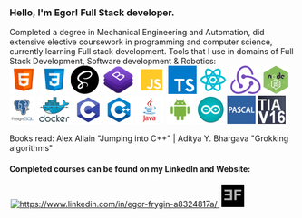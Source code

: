 ### Hello, I'm Egor! Full Stack developer.
Completed a degree in Mechanical Engineering and Automation, did extensive elective coursework in programming and computer science, currently learning Full stack development. Tools that I use in domains of Full Stack Development, Software development & Robotics:
<br>
![HTML5](images/html.png)
![CSS3](images/css.png)
![SASS](images/sass.png)
![Bootstrap](images/bootstrap.png)
![JavaScript](images/js.png)
![TypeSctipt](images/ts.png)
![React.js](images/react.png)
![Redux.js](images/redux.png)
![Node.js](images/node.png)
![PostgreSQL](images/sql.png)
![Docker](images/docker.png)
![C](images/c.png)
![C++](images/cpp.png)
![Java](images/java.png)
![Android](images/android.png)
![Arduino](images/arduino.png)
![Pascal](images/pascal.png)
![TIA Portal](images/tiaportal.png)
<br>

Books read: Alex Allain "Jumping into C++" | Aditya Y. Bhargava "Grokking algorithms"
#### Completed courses can be found on my LinkedIn and Website:
<p align="left">
    <a href="https://www.linkedin.com/in/egor-frygin-a8324817a/" target="_blank"  style = "padding:2px">
        <img height="40px" src="https://raw.githubusercontent.com/rahuldkjain/github-profile-readme-generator/master/src/images/icons/Social/linked-in-alt.svg" alt="https://www.linkedin.com/in/egor-frygin-a8324817a/"/>
    </a>
    <a href="https://homykaze.github.io/index.html" target="_blank" style = "padding:2px">
        <img src="images/logo.jpg" height="40px"/>
    </a>
</p>
